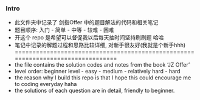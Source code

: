 ### Intro
+ 此文件夹中记录了 剑指Offer 中的题目解法的代码和相关笔记
+ 题目顺序: 入门 - 简单 - 中等 - 较难 - 困难
+ 开这个 repo 是希望可以督促我以后每天抽时间坚持刷刷题 哈哈
+ 笔记中记录的解题过程和思路比较详细, 对新手很友好(我就是个新手hhh)
================================================================================
+ the file contains the solution codes and notes from the book ‘JZ Offer’
+ level order: beginner level - easy - medium - relatively hard - hard
+ the reason why I build this repo is that I hope this could encourage me to coding everyday haha
+ the solutions of each question are in detail, friendly to beginner. 
